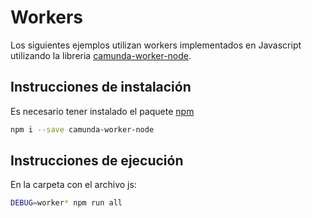 # Workers

Los siguientes ejemplos utilizan workers implementados en Javascript utilizando
la libreria [camunda-worker-node](https://github.com/nikku/camunda-worker-node).

## Instrucciones de instalación

Es necesario tener instalado el paquete [npm](https://www.npmjs.com/get-npm)

```bash
npm i --save camunda-worker-node
```

## Instrucciones de ejecución

En la carpeta con el archivo js:

```bash
DEBUG=worker* npm run all
```
